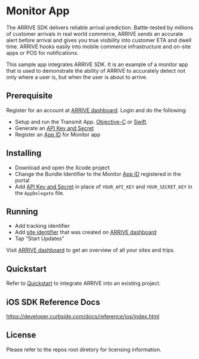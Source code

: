 # Monitor App

The ARRIVE SDK delivers reliable arrival prediction. Battle-tested by millions of customer arrivals in real world commerce, ARRIVE sends an accurate alert before arrival and gives you true visibility into customer ETA and dwell time. ARRIVE hooks easily into mobile commerce infrastructure and on-site apps or POS for notifications.

This sample app integrates ARRIVE SDK. It is an example of a monitor app that is used to demonstrate the ability of ARRIVE to accurately detect not only where a user is, but when the user is about to arrive.

## Prerequisite
Register for an account at [ARRIVE dashboard](https://dashboard.curbside.com). Login and do the following:
* Setup and run the Transmit App. [Objective-C](https://github.com/Curbside/ARRIVESDKSampleApps/tree/master/iOS/ObjC/TransmitApp) or [Swift](https://github.com/Curbside/ARRIVESDKSampleApps/tree/master/iOS/Swift/TransmitApp).
* Generate an [API Key and Secret](https://dashboard.curbside.com/account?accessTab=keys&accountTab=access)
* Register an [App ID](https://dashboard.curbside.com/account?accessTab=ids&accountTab=access) for Monitor app
 
## Installing
* Download and open the Xcode project
* Change the Bundle Identifier to the Monitor [App ID](https://dashboard.curbside.com/account?accessTab=ids&accountTab=access) registered in the portal
* Add [API Key and Secret](https://dashboard.curbside.com/account?accessTab=keys&accountTab=access) in place of `YOUR_API_KEY` and `YOUR_SECRET_KEY` in the `AppDelegate` file. 

## Running
* Add tracking identifier
* Add [site identifier](https://dashboard.curbside.com/account?accountTab=sites) that was created on [ARRIVE dashboard](https://dashboard.curbside.com)
* Tap “Start Updates”

Visit [ARRIVE dashboard](https://dashboard.curbside.com) to get an overview of all your sites and trips.

## Quickstart
Refer to [Quickstart](https://developer.curbside.com/docs/getting-started/quickstart-ios-monitor-app/) to integrate ARRIVE into an existing project.

## iOS SDK Reference Docs
https://developer.curbside.com/docs/reference/ios/index.html

## License
Please refer to the repos root diretory for licensing information.
